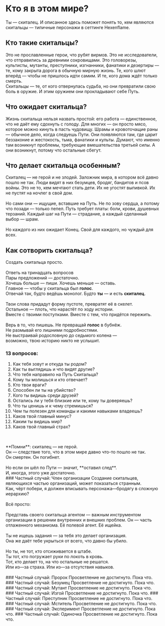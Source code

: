 # Кто я в этом мире?
Ты — скиталец. И описанное здесь поможет понять то, кем являются скитальцы — типичные персонажи в сеттинге Hexenflame.<br>
## Кто такие скитальцы?
Это не прославленные герои, что рубят вирмов. Это не исследователи, что отправились за древними сокровищами. Это головорезы, культисты, мутанты, преступники, изгнанники, фанатики и дезертиры — те, кому закрыта дорога в обычную мирную жизнь. Те, кого шлют вперёд — чтобы не пришлось идти самим. И те, кого дома ждёт только смерть.<br>
Скитальцы — те, от кого отвернулась судьба, но они превратили свою боль в оружие. И этим оружием они прокладывают себе Путь.<br>
## Что ожидает скитальца?
Жизнь скитальца нельзя назвать простой: его работа — единственное, что не даёт ему сдохнуть с голоду. Для многих — он просто мясо, которое можно кинуть в пасть чудовищу. Шрамы и кровоточащие раны — обычное дело, когда следуешь Пути. Они появляются там, где царит беззаконие и жестокость, тьма, фанатики и культы. Думают, что именно там возникнут проблемы, требующие вмешательства третьей силы. А они возникнут, потому что остальные сбегут.<br>
## Что делает скитальца особенным?
Скиталец — не герой и не злодей. Заложник мира, в котором всё давно пошло не так. Люди видят в них безумцев, бродяг, бандитов и псов войны. Это не то, кем мечтают стать дети. Их не угостят выпивкой. Их не пустят на ночлег в свой дом.<br>
<br>
Но сами они — ищущие, вставшие на Путь. Не по зову сердца, а потому что позади — только пепел. 
Путь требует платы: боли, крови, душевных терзаний. Каждый шаг на Пути — страдание, а каждый сделанный выбор — шрам.<br>
<br>
Но каждого из них ожидает Конец. Свой для каждого, но чуждый для всех.<br>
## Как сотворить скитальца?
Создать скитальца просто.<br>
<br>
Ответь на тринадцать вопросов<br>
Пары предложений — достаточно.<br>
Хочешь больше — пиши. Хочешь меньше — оставь.<br>
Главное — чтобы у скитальца был **голос**.<br>
Отвечай так, будто ведёшь монолог. Будто **ты** — и есть **скиталец**.<br>
<br>
Твои слова придадут форму пустоте, превратят её в скелет.<br>
Остальное — плоть, что нарастёт по ходу истории.<br>
Вместе с твоими поступками. Вместе с тем, что придётся пережить.<br>
<br>
Верь в то, что пишешь. Не превращай **голос** в бубнёж.<br>
Не размывай его лишними подробностями.<br>
Не выстраивай родословную до седьмого колена — <br>
возможно, твою историю никто не услышит.<br>
### 13 вопросов:
1. Как тебя зовут и откуда ты родом?
2. Как ты выглядишь и что видят другие?
3. Что тебя направило на Путь Скитальца?
4. Кому ты молишься и кто отвечает?
5. Кто твои враги?
6. Способен ли ты на убийство?
7. Кого ты видишь среди друзей?
8. Остались ли у тебя близкие или те, кому ты доверяешь?
9. Что ты ценишь и к чему стремишься?
10. Чем ты полезен для команды и какими навыками владеешь?
11. Каков твой главный минус?
12. Каким ты видишь мир?
13. Каков твой главный страх?
<br>
<br>
**Помни**: скиталец — не герой.<br>
Он — следствие того, что в этом мире давно что-то пошло не так.<br>
Он смертен. Он погибнет. <br>
<br>
Но если он шёл по Пути — значит, **оставил след**.<br>
И, иногда, этого уже достаточно.<br>
### Частный случай: Член организации
Создание скитальцев, являющихся частью организаций, может показаться странным.<br>
Как, чёрт побери, я должен вписывать персонажа—бродягу в сложную иерархию?<br>
<br>
Всё просто:<br>
<br>
Представь своего скитальца агентом — важным инструментом организации в решении внутренних и внешних проблем. Он — часть отлаженного механизма. Её полевой агент. Её ищейка.<br>
<br>
Ты не ищешь задания — за тебя это делает организация.<br>
Она же даёт тебе укрыться от всего, что давно бы убило.<br>
<br>
Но ты, не тот, кто отсиживается в штабе.<br>
Ты тот, кто погружает руки по локоть в кровь.<br>
Тот, кто делает то, на что остальные не решатся.<br>
Или из—за страха. Или из—за отсутствия навыков.<br>
<br>
### Частный случай: Пророк
Просветление не достигнуто. Пока что.
### Частный случай: Безумец
Просветление не достигнуто. Пока что.
### Частный случай: Мутант
Просветление не достигнуто. Пока что.
### Частный случай: Изгой
Просветление не достигнуто. Пока что.
### Частный случай: Преступник
Просветление не достигнуто. Пока что.
### Частный случай: Мститель
Просветление не достигнуто. Пока что.
### Частный случай: Эксперимент
Просветление не достигнуто. Пока что.
### Частный случай: Одиночка
Просветление не достигнуто. Пока что.